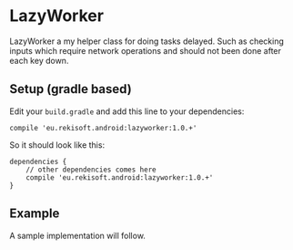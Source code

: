 LazyWorker
==========

LazyWorker a my helper class for doing tasks delayed. Such as checking inputs which require network
operations and should not been done after each key down.

## Setup (gradle based)

Edit your `build.gradle` and add this line to your dependencies:

    compile 'eu.rekisoft.android:lazyworker:1.0.+'

So it should look like this:

    dependencies {
        // other dependencies comes here
        compile 'eu.rekisoft.android:lazyworker:1.0.+'
    }

## Example
A sample implementation will follow.
